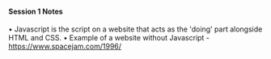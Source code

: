 #### Session 1 Notes

• Javascript is the script on a website that acts as the 'doing' part alongside HTML and CSS. 
• Example of a website without Javascript - https://www.spacejam.com/1996/ 
